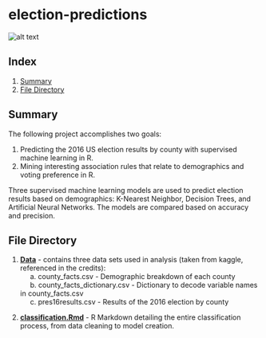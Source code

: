 # election-predictions

![alt text](https://github.com/ianjeffries/election-predictions/blob/master/images/voting_trends.png)

## Index 
1. [Summary](https://github.com/ianjeffries/election-predictions#summary)
2. [File Directory](https://github.com/ianjeffries/election-predictions#file-directory)

## Summary 
The following project accomplishes two goals:  

  1. Predicting the 2016 US election results by county with supervised machine learning in R.
  2. Mining interesting association rules that relate to demographics and voting preference in R. 
  
Three supervised machine learning models are used to predict election results based on demographics: K-Nearest Neighbor, Decision Trees, and Artificial Neural Networks. The models are compared based on accuracy and precision. 

## File Directory

1. [**Data**](https://github.com/ianjeffries/election-predictions/tree/master/data) - contains three data sets used in analysis (taken from kaggle, referenced in the credits):  
     &nbsp;&nbsp;&nbsp;&nbsp;&nbsp;a. county_facts.csv - Demographic breakdown of each county  
     &nbsp;&nbsp;&nbsp;&nbsp;&nbsp;b. county_facts_dictionary.csv - Dictionary to decode variable names in county_facts.csv  
     &nbsp;&nbsp;&nbsp;&nbsp;&nbsp;c. pres16results.csv - Results of the 2016 election by county
  
2. [**classification.Rmd**](https://github.com/ianjeffries/election-predictions/blob/master/classification.Rmd) - R Markdown detailing the entire classification process, from data cleaning to model creation. 


  
  
  
